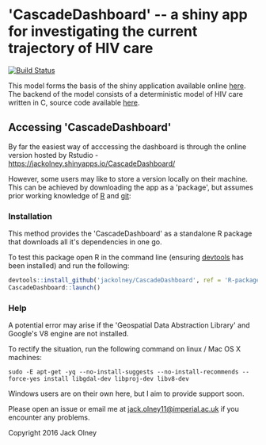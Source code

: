 # 'CascadeDashboard' -- a shiny app for investigating the current trajectory of HIV care

[![Build Status](https://travis-ci.org/jackolney/CascadeDashboard.svg)](https://travis-ci.org/jackolney/CascadeDashboard)

This model forms the basis of the shiny application available online [here](https://jackolney.shinyapps.io/CascadeDashboard/). The backend of the model consists of a deterministic model of HIV care written in C, source code available [here](https://github.com/jackolney/cascade).

## Accessing 'CascadeDashboard'

By far the easiest way of acccessing the dashboard is through the online version hosted by Rstudio - https://jackolney.shinyapps.io/CascadeDashboard/

However, some users may like to store a version locally on their machine. This can be achieved by downloading the app as a 'package', but assumes prior working knowledge of [R](https://cran.r-project.org/) and [git](https://git-scm.com/):

### Installation

This method provides the 'CascadeDashboard' as a standalone R package that downloads all it's dependencies in one go.

To test this package open R in the command line (ensuring [devtools](https://github.com/hadley/devtools) has been installed) and run the following:

```R
devtools::install_github('jackolney/CascadeDashboard', ref = 'R-package')
CascadeDashboard::launch()
```

### Help

A potential error may arise if the 'Geospatial Data Abstraction Library' and Google's V8 engine are not installed.

To rectify the situation, run the following command on linux / Mac OS X machines:

`sudo -E apt-get -yq --no-install-suggests --no-install-recommends --force-yes install libgdal-dev libproj-dev libv8-dev`

Windows users are on their own here, but I aim to provide support soon.

Please open an issue or email me at [jack.olney11@imperial.ac.uk](mailto:jack.olney11@imperial.ac.uk) if you encounter any problems.

Copyright 2016 Jack Olney
